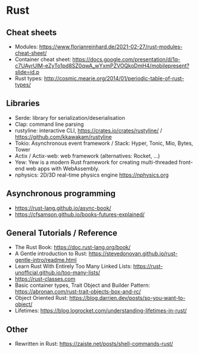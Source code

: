 # Rust

## Cheat sheets
- Modules: https://www.florianreinhard.de/2021-02-27/rust-modules-cheat-sheet/
- Container cheat sheet: https://docs.google.com/presentation/d/1q-c7UAyrUlM-eZyTo1pd8SZ0qwA_wYxmPZVOQkoDmH4/mobilepresent?slide=id.p
- Rust types: http://cosmic.mearie.org/2014/01/periodic-table-of-rust-types/

## Libraries
- Serde: library for serialization/deserialisation
- Clap: command line parsing
- rustyline: interactive CLI, https://crates.io/crates/rustyline/ / https://github.com/kkawakam/rustyline
- Tokio: Asynchronous event framework / Stack: Hyper, Tonic, Mio, Bytes, Tower
- Actix / Actix-web: web framework (alternatives: Rocket, ...)
- Yew: Yew is a modern Rust framework for creating multi-threaded front-end web apps with WebAssembly.
- nphysics: 2D/3D real-time physics engine https://nphysics.org

## Asynchronous programming
- https://rust-lang.github.io/async-book/
- https://cfsamson.github.io/books-futures-explained/

## General Tutorials / Reference
- The Rust Book: https://doc.rust-lang.org/book/
- A Gentle introduction to Rust: https://stevedonovan.github.io/rust-gentle-intro/readme.html
- Learn Rust With Entirely Too Many Linked Lists: https://rust-unofficial.github.io/too-many-lists/
- https://rust-classes.com
- Basic container types, Trait Object and Builder Pattern: https://abronan.com/rust-trait-objects-box-and-rc/
- Object Oriented Rust: https://blog.darrien.dev/posts/so-you-want-to-object/
- Lifetimes: https://blog.logrocket.com/understanding-lifetimes-in-rust/

## Other
- Rewritten in Rust: https://zaiste.net/posts/shell-commands-rust/
